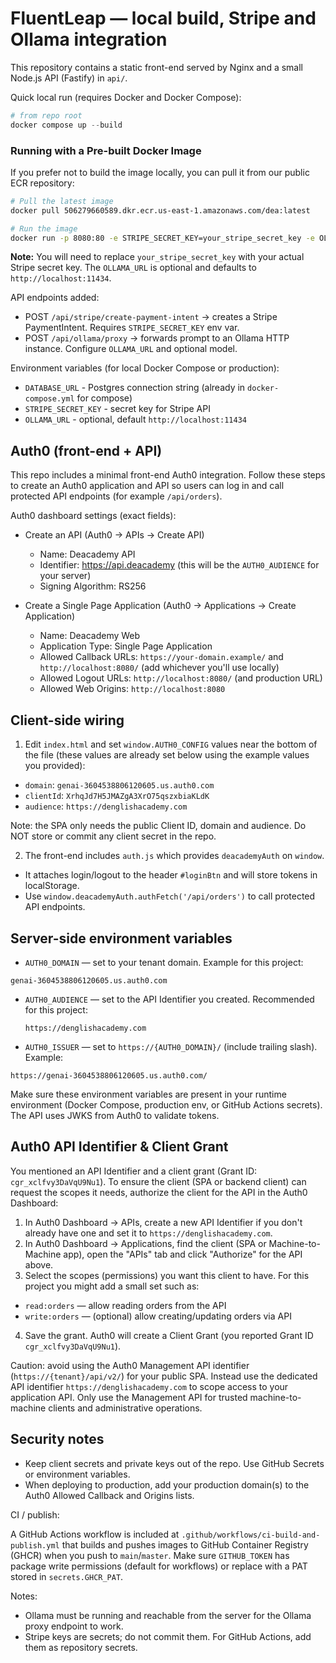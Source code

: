 # FluentLeap — local build, Stripe and Ollama integration

This repository contains a static front-end served by Nginx and a small Node.js API (Fastify) in `api/`.

Quick local run (requires Docker and Docker Compose):

```powershell
# from repo root
docker compose up --build
```

### Running with a Pre-built Docker Image

If you prefer not to build the image locally, you can pull it from our public ECR repository:

```bash
# Pull the latest image
docker pull 506279660589.dkr.ecr.us-east-1.amazonaws.com/dea:latest

# Run the image
docker run -p 8080:80 -e STRIPE_SECRET_KEY=your_stripe_secret_key -e OLLAMA_URL=http://localhost:11434 506279660589.dkr.ecr.us-east-1.amazonaws.com/dea:latest
```

**Note:** You will need to replace `your_stripe_secret_key` with your actual Stripe secret key. The `OLLAMA_URL` is optional and defaults to `http://localhost:11434`.

API endpoints added:

- POST `/api/stripe/create-payment-intent` -> creates a Stripe PaymentIntent. Requires `STRIPE_SECRET_KEY` env var.
- POST `/api/ollama/proxy` -> forwards prompt to an Ollama HTTP instance. Configure `OLLAMA_URL` and optional model.

Environment variables (for local Docker Compose or production):

- `DATABASE_URL` - Postgres connection string (already in `docker-compose.yml` for compose)
- `STRIPE_SECRET_KEY` - secret key for Stripe API
- `OLLAMA_URL` - optional, default `http://localhost:11434`

Auth0 (front-end + API)
-----------------------

This repo includes a minimal front-end Auth0 integration. Follow these steps to create an Auth0 application and API so users can log in and call protected API endpoints (for example `/api/orders`).

Auth0 dashboard settings (exact fields):

- Create an API (Auth0 → APIs → Create API)
  - Name: Deacademy API
  - Identifier: <https://api.deacademy> (this will be the `AUTH0_AUDIENCE` for your server)
  - Signing Algorithm: RS256

- Create a Single Page Application (Auth0 → Applications → Create Application)
  - Name: Deacademy Web
  - Application Type: Single Page Application
  - Allowed Callback URLs: `https://your-domain.example/` and `http://localhost:8080/` (add whichever you'll use locally)
  - Allowed Logout URLs: `http://localhost:8080/` (and production URL)
  - Allowed Web Origins: `http://localhost:8080`

Client-side wiring
------------------

1. Edit `index.html` and set `window.AUTH0_CONFIG` values near the bottom of the file (these values are already set below using the example values you provided):

- `domain`: `genai-3604538806120605.us.auth0.com`
- `clientId`: `XrhqJd7H5JMAZgA3XrO75qszxbiaKLdK`
- `audience`: `https://denglishacademy.com`

Note: the SPA only needs the public Client ID, domain and audience. Do NOT store or commit any client secret in the repo.

2. The front-end includes `auth.js` which provides `deacademyAuth` on `window`.

- It attaches login/logout to the header `#loginBtn` and will store tokens in localStorage.
- Use `window.deacademyAuth.authFetch('/api/orders')` to call protected API endpoints.

Server-side environment variables
---------------------------------

- `AUTH0_DOMAIN` — set to your tenant domain. Example for this project:

 `genai-3604538806120605.us.auth0.com`

- `AUTH0_AUDIENCE` — set to the API Identifier you created. Recommended for this project:

  `https://denglishacademy.com`

- `AUTH0_ISSUER` — set to `https://{AUTH0_DOMAIN}/` (include trailing slash). Example:

 `https://genai-3604538806120605.us.auth0.com/`

Make sure these environment variables are present in your runtime environment (Docker Compose, production env, or GitHub Actions secrets). The API uses JWKS from Auth0 to validate tokens.

## Auth0 API Identifier & Client Grant

You mentioned an API Identifier and a client grant (Grant ID: `cgr_xclfvy3DaVqU9Nu1`). To ensure the client (SPA or backend client) can request the scopes it needs, authorize the client for the API in the Auth0 Dashboard:

1. In Auth0 Dashboard → APIs, create a new API Identifier if you don't already have one and set it to `https://denglishacademy.com`.
2. In Auth0 Dashboard → Applications, find the client (SPA or Machine-to-Machine app), open the "APIs" tab and click "Authorize" for the API above.
3. Select the scopes (permissions) you want this client to have. For this project you might add a small set such as:

- `read:orders` — allow reading orders from the API
- `write:orders` — (optional) allow creating/updating orders via API

4. Save the grant. Auth0 will create a Client Grant (you reported Grant ID `cgr_xclfvy3DaVqU9Nu1`).

Caution: avoid using the Auth0 Management API identifier (`https://{tenant}/api/v2/`) for your public SPA. Instead use the dedicated API identifier `https://denglishacademy.com` to scope access to your application API. Only use the Management API for trusted machine-to-machine clients and administrative operations.

Security notes
--------------

- Keep client secrets and private keys out of the repo. Use GitHub Secrets or environment variables.
- When deploying to production, add your production domain(s) to the Auth0 Allowed Callback and Origins lists.

CI / publish:

A GitHub Actions workflow is included at `.github/workflows/ci-build-and-publish.yml` that builds and pushes images to GitHub Container Registry (GHCR) when you push to `main`/`master`. Make sure `GITHUB_TOKEN` has package write permissions (default for workflows) or replace with a PAT stored in `secrets.GHCR_PAT`.

Notes:

- Ollama must be running and reachable from the server for the Ollama proxy endpoint to work.
- Stripe keys are secrets; do not commit them. For GitHub Actions, add them as repository secrets.

